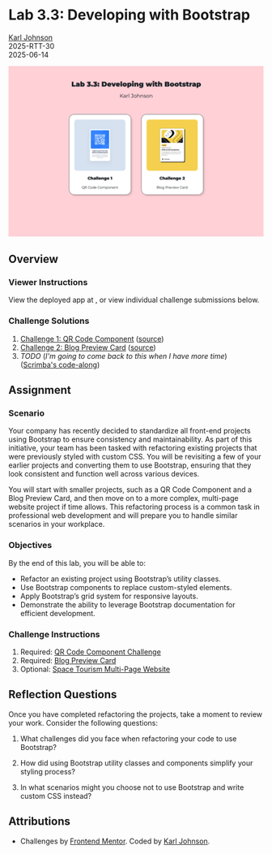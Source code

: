 # Lab 3.3: Developing with Bootstrap

[Karl Johnson](https://github.com/hirekarl/)  
2025-RTT-30  
<date datetime="2025-06-14">2025-06-14</date>  

![Two cards, one for each assigned challenge, over a pink background.](./images/project_preview.png)

## Overview
### Viewer Instructions
View the deployed app at [](), or view individual challenge submissions below.

### Challenge Solutions

1. [Challenge 1: QR Code Component]() ([source](./01_qr_code_component/))
2. [Challenge 2: Blog Preview Card]() ([source](./02_blog_preview_card/))
3. *TODO* (*I'm going to come back to this when I have more time*) ([Scrimba's code-along](https://v2.scrimba.com/build-a-space-travel-website-c014))

## Assignment
### Scenario
Your company has recently decided to standardize all front-end projects using Bootstrap to ensure consistency and maintainability. As part of this initiative, your team has been tasked with refactoring existing projects that were previously styled with custom CSS. You will be revisiting a few of your earlier projects and converting them to use Bootstrap, ensuring that they look consistent and function well across various devices.

You will start with smaller projects, such as a QR Code Component and a Blog Preview Card, and then move on to a more complex, multi-page website project if time allows. This refactoring process is a common task in professional web development and will prepare you to handle similar scenarios in your workplace.

### Objectives
By the end of this lab, you will be able to:

- Refactor an existing project using Bootstrap’s utility classes.
- Use Bootstrap components to replace custom-styled elements.
- Apply Bootstrap’s grid system for responsive layouts.
- Demonstrate the ability to leverage Bootstrap documentation for efficient development.

### Challenge Instructions

1. Required: [QR Code Component Challenge](https://www.frontendmentor.io/challenges/qr-code-component-iux_sIO_H)
2. Required: [Blog Preview Card](https://www.frontendmentor.io/challenges/blog-preview-card-ckPaj01IcS)
3. Optional: [Space Tourism Multi-Page Website](https://www.frontendmentor.io/challenges/space-tourism-multipage-website-gRWj1URZ3)

## Reflection Questions
Once you have completed refactoring the projects, take a moment to review your work. Consider the following questions:

1. What challenges did you face when refactoring your code to use Bootstrap?



2. How did using Bootstrap utility classes and components simplify your styling process?



3. In what scenarios might you choose not to use Bootstrap and write custom CSS instead?



## Attributions
- Challenges by [Frontend Mentor](https://www.frontendmentor.io?ref=challenge). Coded by [Karl Johnson](https://github.com/hirekarl).
